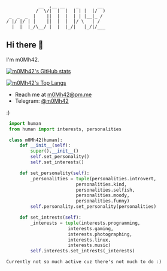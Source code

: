  ```
             __  ,__ __    _       __
            /  \/|  |  |  | | |  |/  )
  _  _  _  |    ||  |  |  | | |__|_ /
/ |/ |/ | |    ||  |  |  |/ \   | /
   |  |  |_/\__/ |  |  |_/|   |_/|/___
 ```

## Hi there :wave:

I'm m0Mh42. 

[![m0Mh42's GitHub stats](https://github-readme-stats.vercel.app/api?username=m0Mh42&show_owner&show_icons=true&theme=react&custom_title=my%20stats&hide=issues)](https://github.com/m0Mh42)

[![m0Mh42's Top Langs](https://github-readme-stats.vercel.app/api/top-langs/?username=m0mh42&show_icons=true&theme=react&custom_title=my%20langs&layout=compact)](https://github.com/m0Mh42)

 - Reach me at m0Mh42@pm.me
 - Telegram: [@m0Mh42](https://t.me/m0mh42)

:)

```python
 import human
 from human import interests, personalities

 class m0Mh42(human):
     def __init__(self):
         super().__init__()
         self.set_personality()
         self.set_interests()

     def set_personality(self):
         _personalities = tuple(personalities.introvert,
                          personalities.kind,
                          personalities.selfish,
                          personalities.moody,
                          personalities.funny)
         self.personality.set_personality(personalities)

     def set_intrests(self):
         _interests = tuple(interests.programming,
                       interests.gaming,
                       interests.photographing,
                       interests.linux,
                       interests.music)
         self.interests.set_intrests(_interests)
```


```Currently not so much active cuz there's not much to do :)```
